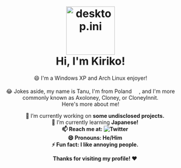 
<h1 align="center"><img src="https://em-content.zobj.net/thumbs/120/apple/325/waving-hand_1f44b.png" alt="desktop.ini" width="128px" height="128px"><br>Hi, I'm <strong>Kiriko</strong>!</h1>

<p align="center">😄 I'm a Windows XP and Arch Linux enjoyer!<br><br>😂 Jokes aside, my name is Tanu, I'm from Poland <img src="https://em-content.zobj.net/thumbs/120/apple/325/flag-poland_1f1f5-1f1f1.png" width="15px" height="15px">, and I'm more commonly known as Axoloney, Cloney, or CloneyInnit.<br>Here's more about me!</p>

<ul align="center">
  <p align="center">🔭 I’m currently working on <strong>some undisclosed projects.</strong><br>🌱 I’m currently learning <strong>Japanese<strong>!<br>📫 Reach me at:  <img src="https://img.shields.io/badge/-Twitter-white?style=flat-square&logo=twitter&link=https://twitter.com/tanumakescode" alt="Twitter"><br>😄 Pronouns: He/Him<br>⚡ Fun fact: I like annoying people.</p>

<p align="center">Thanks for visiting my profile! ❤️</p>

